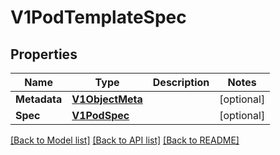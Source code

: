 # V1PodTemplateSpec

## Properties
Name | Type | Description | Notes
------------ | ------------- | ------------- | -------------
**Metadata** | [**V1ObjectMeta**](v1.ObjectMeta.md) |  | [optional] 
**Spec** | [**V1PodSpec**](v1.PodSpec.md) |  | [optional] 

[[Back to Model list]](../README.md#documentation-for-models) [[Back to API list]](../README.md#documentation-for-api-endpoints) [[Back to README]](../README.md)


